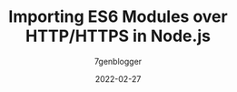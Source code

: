 ---
author: 7genblogger
date: 2022-02-27
publisher: itnext_io
tags:
  - javascript
  - modules
  - http
  - nodejs
target_url: https://itnext.io/importing-an-es6-modules-over-http-https-in-a-node-js-225ffba8c3fc
title: Importing ES6 Modules over HTTP/HTTPS in Node.js
---